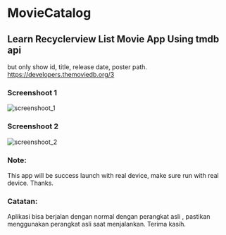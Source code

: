 # MovieCatalog

## Learn Recyclerview List Movie App Using tmdb api
but only show id, title, release date, poster path.   
https://developers.themoviedb.org/3

### Screenshoot 1
![screenshoot_1](https://user-images.githubusercontent.com/70325408/134191274-03d0c83e-f10b-4973-bc55-013e8f99d490.jpg)

### Screenshoot 2
![screenshoot_2](https://user-images.githubusercontent.com/70325408/134191459-a9190629-e4d4-4677-b9d0-aad577d89c8f.jpg)

### Note: 
This app will be success launch with real device, make sure run with real device. Thanks.

### Catatan:
Aplikasi bisa berjalan dengan normal dengan perangkat asli , pastikan menggunakan perangkat asli saat menjalankan. Terima kasih.
